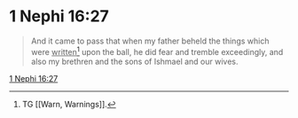 # 1 Nephi 16:27

> And it came to pass that when my father beheld the things which were <u>written</u>[^a] upon the ball, he did fear and tremble exceedingly, and also my brethren and the sons of Ishmael and our wives.

[1 Nephi 16:27](https://www.churchofjesuschrist.org/study/scriptures/bofm/1-ne/16?lang=eng&id=p27#p27)


[^a]: TG [[Warn, Warnings]].
